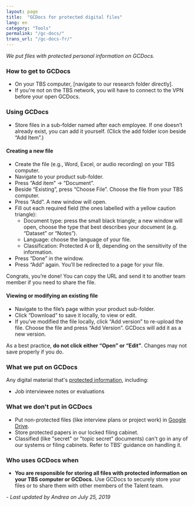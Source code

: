 ```yaml
---
layout: page
title:  "GCDocs for protected digital files"
lang: en
category: "Tools"
permalink: "/gc-docs/"
trans_url: "/gc-docs-fr/"
---
```


*We put files with protected personal information on GCDocs.*

### How to get to GCDocs
- On your TBS computer, [navigate to our research folder directly].
- If you're not on the TBS network, you will have to connect to the VPN before your open GCDocs.

### Using GCDocs
- Store files in a sub-folder named after each employee. If one doesn’t already exist, you can add it yourself. (Click the add folder icon beside “Add Item”.)

#### Creating a new file

- Create the file (e.g., Word, Excel, or audio recording) on your TBS computer.
- Navigate to your product sub-folder.
- Press “Add item” → “Document”.
- Beside “Existing”, press “Choose File”. Choose the file from your TBS computer.
- Press “Add”. A new window will open.
- Fill out each required field (the ones labelled with a yellow caution triangle):
    - Document type: press the small black triangle; a new window will open, choose the type that best describes your document (e.g. “Dataset” or “Notes”).
    - Language: choose the language of your file.
    - Classification: Protected A or B, depending on the sensitivity of the information.
- Press “Done” in the window.
- Press “Add” again. You’ll be redirected to a page for your file.

Congrats, you’re done! You can copy the URL and send it to another team member if you need to share the file.

#### Viewing or modifying an existing file

- Navigate to the file’s page within your product sub-folder.
- Click “Download” to save it locally, to view or edit.
- If you’ve modified the file locally, click “Add version” to re-upload the file. Choose the file and press “Add Version”. GCDocs will add it as a new version.

As a best practice, **do not click either “Open” or “Edit”**. Changes may not save properly if you do.

### What we put on GCDocs
Any digital material that's [protected information]({{site.baseurl}}/privacy), including:
- Job interviewee notes or evaluations

### What we don't put in GCDocs
- Put non-protected files (like interview plans or project work) in [Google Drive]({{site.baseurl}}/google-drive/).
- Store protected papers in our locked filing cabinet.
- Classified (like "secret" or "topic secret" documents) can't go in any of our systems or filing cabinets. Refer to TBS' guidance on handling it.

### Who uses GCDocs when
- **You are responsible for storing all files with protected information on your TBS computer or GCDocs.** Use GCDocs to securely store your files or to share them with other members of the Talent team.

_- Last updated by Andrea on July 25, 2019_
